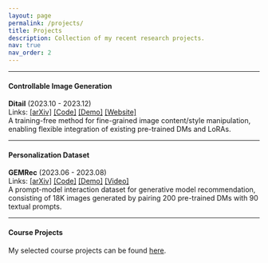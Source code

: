 ```yaml
---
layout: page
permalink: /projects/
title: Projects
description: Collection of my recent research projects.
nav: true
nav_order: 2
---
```


---

#### Controllable Image Generation

**Ditail** (2023.10 - 2023.12) \
Links: [[arXiv]](https://arxiv.org/abs/2312.08873) [[Code]](https://github.com/MAPS-research/Ditail) [[Demo]](https://huggingface.co/spaces/MAPS-research/Diffusion-Cocktail) [[Website]](https://maps-research.github.io/Ditail) \
A training-free method for fine-grained image content/style manipulation, enabling flexible integration of existing pre-trained DMs and LoRAs. <br>

---

#### Personalization Dataset

**GEMRec** (2023.06 - 2023.08) \
Links: [[arXiv]](https://arxiv.org/abs/2308.02205) [[Code]](https://github.com/MAPS-research/GEMRec) [[Demo]](https://huggingface.co/spaces/MAPS-research/GEMRec-Gallery) [[Video]](https://youtu.be/iSVM_yyIwlg) \
A prompt-model interaction dataset for generative model recommendation, consisting of 18K images generated by pairing 200 pre-trained DMs with 90 textual prompts. <br>

---
#### Course Projects

My selected course projects can be found [here](https://hmdliu.site/course_projects/).
